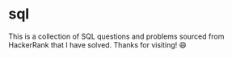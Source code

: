 # sql 
This is a collection of SQL questions and problems sourced from HackerRank that I have solved. 
Thanks for visiting! :smile:

